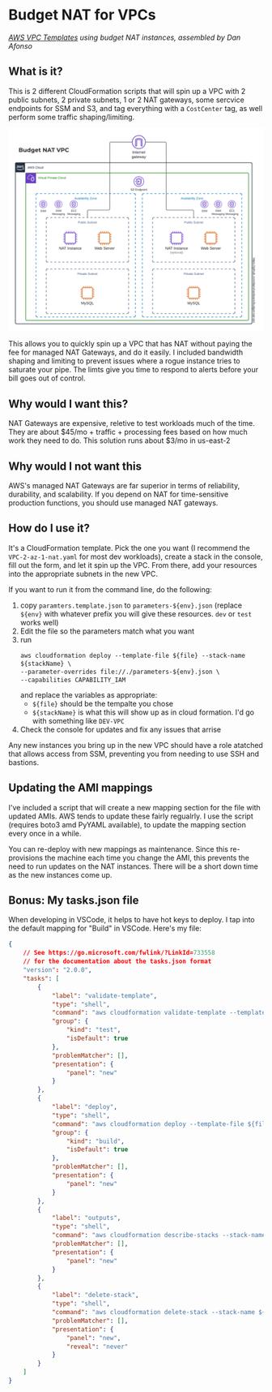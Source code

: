 # Budget NAT for VPCs
*[AWS VPC Templates](https://github.com/danshardware/budget-nat-vpc) using budget NAT instances, assembled by Dan Afonso*

## What is it?

This is 2 different CloudFormation scripts that will spin up a VPC with 2 public subnets, 
2 private subnets, 1 or 2 NAT gateways, some sercvice endpoints for SSM and S3, and 
tag everything with a `CostCenter` tag, as well perform some traffic shaping/limiting. 

![Architecture diagram](budget-nat-vpc-diagram.png)

This allows you to quickly spin up a VPC that has NAT without paying the fee for managed 
NAT Gateways, and do it easily. I included bandwidth shaping and limiting to prevent issues
where a rogue instance tries to saturate your pipe. The limts give you time to respond to alerts 
before your bill goes out of control.

## Why would I want this?

NAT Gateways are expensive, reletive to test workloads much of the time. They are about $45/mo + 
traffic + processing fees based on how much work they need to do. This solution runs about $3/mo in 
us-east-2

## Why would I not want this

AWS's managed NAT Gateways are far superior in terms of reliability, durability, and scalability. If you 
depend on NAT for time-sensitive production functions, you should use managed NAT gateways.

## How do I use it?

It's a CloudFormation template. Pick the one you want (I recommend the `VPC-2-az-1-nat.yaml` for most dev workloads), 
create a stack in the console, fill out the form, and let it spin up the VPC. From there, add your resources into the appropriate subnets in the new VPC.

If you want to run it from the command line, do the following:

1. copy `paramters.template.json` to `parameters-${env}.json` (replace `${env}` with whatever 
    prefix you will give these resources. `dev` or `test` works well)
1. Edit the file so the parameters match what you want
1. run 
    ```
    aws cloudformation deploy --template-file ${file} --stack-name ${stackName} \
    --parameter-overrides file://./parameters-${env}.json \
    --capabilities CAPABILITY_IAM
    ```
    and replace the variables as appropriate:
    * `${file}` should be the tempalte you chose
    * `${stackName}` is what this will show up as in cloud formation. I'd go with something like `DEV-VPC`
1. Check the console for updates and fix any issues that arrise

Any new instances you bring up in the new VPC should have a role atatched that allows access from SSM, preventing you
from needing to use SSH and bastions. 

## Updating the AMI mappings

I've included a script that will create a new mapping section for the file with updated AMIs. AWS tends to update these
fairly regualrly. I use the script (requires boto3 amd PyYAML available), to update the mapping section every once in a while.

You can re-deploy with new mappings as maintenance. Since this re-provisions the machine each time you change the AMI, this prevents the need to run updates on the NAT instances. There will be a short down time as the new instances come up.

## Bonus: My tasks.json file

When developing in VSCode, it helps to have hot keys to deploy. I tap into the default mapping for "Build" in VSCode. Here's my file:

```JSON
{
    // See https://go.microsoft.com/fwlink/?LinkId=733558
    // for the documentation about the tasks.json format
    "version": "2.0.0",
    "tasks": [
        {
            "label": "validate-template",
            "type": "shell",
            "command": "aws cloudformation validate-template --template-body file://${file} --profile personal",
            "group": {
                "kind": "test",
                "isDefault": true
            },
            "problemMatcher": [],
            "presentation": {
                "panel": "new"
            }
        },
        {
            "label": "deploy",
            "type": "shell",
            "command": "aws cloudformation deploy --template-file ${file} --stack-name ${fileBasenameNoExtension} --parameter-overrides file://./parameters-testing.json --capabilities CAPABILITY_IAM --profile personal",
            "group": {
                "kind": "build",
                "isDefault": true
            },
            "problemMatcher": [],
            "presentation": {
                "panel": "new"
            }
        },
        {
            "label": "outputs",
            "type": "shell",
            "command": "aws cloudformation describe-stacks --stack-name ${fileBasenameNoExtension} --query 'Stacks[0].Outputs[0]' --profile personal",
            "problemMatcher": [],
            "presentation": {
                "panel": "new"
            }
        },
        {
            "label": "delete-stack",
            "type": "shell",
            "command": "aws cloudformation delete-stack --stack-name ${fileBasenameNoExtension} --profile personal",
            "problemMatcher": [],
            "presentation": {
                "panel": "new",
                "reveal": "never"
            }
        }
    ]
}
```